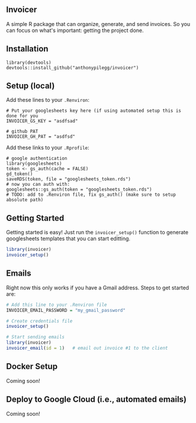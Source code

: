 
## Invoicer

A simple R package that can organize, generate, and send invoices.  So you can focus on what's important: getting the project done.

## Installation

```
library(devtools)
devtools::install_github("anthonypilegg/invoicer")
```

## Setup (local)

Add these lines to your `.Renviron`:
```
# Put your googlesheets key here (if using automated setup this is done for you
INVOICER_GS_KEY = "asdfsad"

# github PAT
INVOICER_GH_PAT = "asdfsd"
```

Add these links to your `.Rprofile`:
```
# google authentication
library(googlesheets)
token <- gs_auth(cache = FALSE)
gd_token()
saveRDS(token, file = "googlesheets_token.rds")
# now you can auth with:
googlesheets::gs_auth(token = "googlesheets_token.rds")
# TODO: add to .Renviron file, fix gs_auth() (make sure to setup absolute path)
```

## Getting Started

Getting started is easy!  Just run the `invoicer_setup()` function to generate googlesheets templates that you can start editting.

```r
library(invoicer)
invoicer_setup()
```

## Emails

Right now this only works if you have a Gmail address.  Steps to get started are:

```r
# Add this line to your .Renviron file
INVOICER_EMAIL_PASSWORD = "my_gmail_password"

# Create credentials file
invoicer_setup()

# Start sending emails
library(invoicer)
invoicer_email(id = 1)   # email out invoice #1 to the client
```


## Docker Setup

Coming soon!

## Deploy to Google Cloud  (i.e., automated emails)

Coming soon!